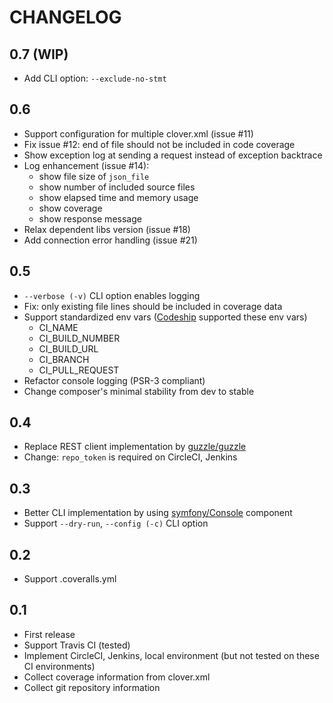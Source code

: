 CHANGELOG
=============

## 0.7 (WIP)

- Add CLI option: `--exclude-no-stmt`

## 0.6

- Support configuration for multiple clover.xml (issue #11)
- Fix issue #12: end of file should not be included in code coverage
- Show exception log at sending a request instead of exception backtrace
- Log enhancement (issue #14): 
    - show file size of `json_file`
    - show number of included source files
    - show elapsed time and memory usage
    - show coverage
    - show response message
- Relax dependent libs version (issue #18)
- Add connection error handling (issue #21)

## 0.5

- `--verbose (-v)` CLI option enables logging
- Fix: only existing file lines should be included in coverage data
- Support standardized env vars ([Codeship](https://www.codeship.io) supported these env vars)
    - CI_NAME
    - CI_BUILD_NUMBER
    - CI_BUILD_URL
    - CI_BRANCH
    - CI_PULL_REQUEST
- Refactor console logging (PSR-3 compliant)
- Change composer's minimal stability from dev to stable

## 0.4

- Replace REST client implementation by [guzzle/guzzle](https://github.com/guzzle/guzzle)
- Change: `repo_token` is required on CircleCI, Jenkins

## 0.3

- Better CLI implementation by using [symfony/Console](https://github.com/symfony/Console) component
- Support `--dry-run`, `--config (-c)` CLI option

## 0.2

- Support .coveralls.yml

## 0.1

- First release
- Support Travis CI (tested)
- Implement CircleCI, Jenkins, local environment (but not tested on these CI environments)
- Collect coverage information from clover.xml
- Collect git repository information

